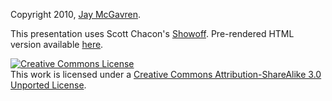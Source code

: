 Copyright 2010, [Jay McGavren](http://jay.mcgavren.com).

This presentation uses Scott Chacon's [Showoff](http://github.com/schacon/showoff).  Pre-rendered HTML version available [here](http://jay.mcgavren.com/files/presentations/ruboto).

<a rel="license" href="http://creativecommons.org/licenses/by-sa/3.0/"><img alt="Creative Commons License" style="border-width:0" src="http://i.creativecommons.org/l/by-sa/3.0/88x31.png" /></a><br />This work is licensed under a <a rel="license" href="http://creativecommons.org/licenses/by-sa/3.0/">Creative Commons Attribution-ShareAlike 3.0 Unported License</a>.